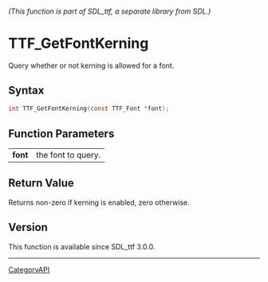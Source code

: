 ###### (This function is part of SDL_ttf, a separate library from SDL.)
# TTF_GetFontKerning

Query whether or not kerning is allowed for a font.

## Syntax

```c
int TTF_GetFontKerning(const TTF_Font *font);

```

## Function Parameters

|              |                    |
| ------------ | ------------------ |
| **font**     | the font to query. |

## Return Value

Returns non-zero if kerning is enabled, zero otherwise.

## Version

This function is available since SDL_ttf 3.0.0.

----
[CategoryAPI](CategoryAPI)

